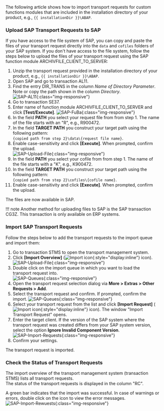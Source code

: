 
The following article shows how to import transport requests for custom functions modules that are included in the installation directory of your product, e.g., `{{ installationDir }}\ABAP`.

<!---
### Upload SAP Transport Requests to SAP Via Transactions

If you have access to the file system of SAP, you can copy and paste the files of your transport request directly into the `data` and `cofiles` folders of your SAP system. <br>
If you don't have access to the file system, follow the steps below to upload the files of your transport request using SAP transactions:

1. Unzip the transport request provided in the installation directory of your product, e.g., `C:\Program Files\[XtractProduct]\ABAP`.
2. Open SAP and go to transaction AL11.
3. Find the entry DIR_TRANS in the column *Name of Directory Parameter*.
Note or copy the path shown in the column *Directory*.<br>
![SAP-AL11](/img/contents/sap-al11.png){:class="img-responsive"}
4. Go to transaction CG3Z. The window "Upload File: Parameters" opens.
5. In the field **Source file on front end** you select your request file from from step 1. The name of the file starts with an "R", e.g., R900472.
6. In the field **Target file on application server** you construct your target path using the following pattern: `{copied path from step 2}\data\{request file name}`.<br>
![SAP-Upload-File](/img/contents/sap-upload-files.png){:class="img-responsive"}
7. Click **[Upload]** (![Import icon](/img/contents/icons/upload.png){:style="display:inline"} icon). When prompted, confirm the upload. A confirmation message about the successful upload is displayed at the bottom of the window.
8. In the field **Source file on front end** you select your cofile from from step 1. The name of the file starts with a "K", e.g., K900472.
9. In the field **Target file on application server** you construct your target path using the following pattern: `{copied path from step 2}\cofiles\{cofile name}`.<br>
![SAP-Upload-File](/img/contents/sap-upload-files2.png){:class="img-responsive"}
10. Click **[Upload]** (![Import icon](/img/contents/icons/upload.png){:style="display:inline"} icon). When prompted, confirm the upload. 

If the upload was successful, a confirmation message is displayed at the bottom of the SAP window.<br>
The files are now available in SAP.

-->

### Upload SAP Transport Requests to SAP

If you have access to the file system of SAP, you can copy and paste the files of your transport request directly into the `data` and `cofiles` folders of your SAP system.
If you don't have access to the file system, follow the steps below to upload the files of your transport request using the SAP function module ARCHIVFILE_CLIENT_TO_SERVER:

1. Unzip the transport request provided in the installation directory of your product, e.g., `{{ installationDir }}\ABAP`.
2. Open SAP and go to transaction AL11.
3. Find the entry DIR_TRANS in the column *Name of Directory Parameter*.
Note or copy the path shown in the column *Directory*.<br>
![SAP-AL11](../assets/images/articles/sap/sap-al11.png){:class="img-responsive"}
4. Go to transaction SE37.
5. Enter name of function module ARCHIVFILE_CLIENT_TO_SERVER and click **[Test/Execute]**.
![SAP-FuBa](../assets/images/articles/sap/sap-fuba.png){:class="img-responsive"} 
6. In the field **PATH** you select your request file from from step 1. The name of the file starts with an "R", e.g., R900472.
7. In the field **TARGET PATH** you construct your target path using the following pattern: <br>`{copied path from step 2}\data\{request file name}`.<br>
8. Enable case-sensitivity and click **[Execute]**. When prompted, confirm the upload. <br>
![SAP-Upload-File](../assets/images/articles/sap/sap-fuba-upload.png){:class="img-responsive"}
9. In the field **PATH** you select your cofile from from step 1. The name of the file starts with a "K", e.g., K900472.
10. In the field **TARGET PATH** you construct your target path using the following pattern: <br>`{copied path from step 2}\cofiles\{cofile name}`.<br>
11. Enable case-sensitivity and click **[Execute]**. When prompted, confirm the upload. 

The files are now available in SAP.

!!! note 
	Another method for uploading files to SAP is the SAP transaction CG3Z. This transaction is only available on ERP systems. 

### Import SAP Transport Requests

Follow the steps below to add the transport requests to the import queue and import them:

1. Go to transaction STMS to open the transport management system.
2. Click **[Import Overview]** (![Import icon](../assets/images/articles/sap/sap-imports.png){:style="display:inline"} icon).<br>
![SAP-Upload-File](../assets/images/articles/sap/sap-transport-management-system.png){:class="img-responsive"}
3. Double click on the import queue in which you want to load the transport request into.<br>
![SAP-Queues](../assets/images/articles/sap/sap-import-queues.png){:class="img-responsive"}
4. Open the transport request selection dialog via **More > Extras > Other Requests > Add**.
5. Select the transport request and confirm. If prompted, confirm the import.
![SAP-Queues](../assets/images/articles/sap/sap-import-queue.png){:class="img-responsive"}
6. Select your transport request from the list and click **[Import Request]** (![Import icon](../assets/images/articles/sap/sap-import-requests.png){:style="display:inline"} icon). The window "Import Transport Request" opens.
7. Enter the target client. 
If the version of the SAP system where the transport request was created differs from your SAP system version, select the option **Ignore Invalid Component Version**.<br>
![SAP-Import-Requests](../assets/images/articles/sap/sap-import-transport-request.png){:class="img-responsive"}
8. Confirm your settings. 

The transport request is imported.

### Check the Status of Transport Requests

The import overview of the transport management system (transaction STMS) lists all transport requests.<br>
The status of the transport requests is displayed in the column "RC".

A green bar indicates that the import was successful.
In case of warnings or errors, double click on the icon to view the error messages.<br>
![SAP-Import-Rewuests](../assets/images/articles/sap/sap-check-transport-requests.png){:class="img-responsive"}

<!---
### Add Transport Request to the Import Queue
1. Unzip and copy the file R900141.ECC into the data folder and the file K900141.ECC into the co-files folder of our SAP System, e.g., `\\SAPServer\c$\usr\sap\trans\`
Note that the last 3 digits of the transport numbers may be different in recent versions.<br>
Alternative: Use the transaction code CG3Z to upload the files to SAP. Use the transaction AL11 to check if the files are in the correct directory.
2. Start the transaction STMS and click on ![STMSIcon03](../assets/images/articles/sap/STMSIcon03.png){:class="img-responsive" style="display:inline"}<br>
![STMS](../assets/images/articles/sap/STMS.png){:class="img-responsive"}
3. In the next screen we see the import queues in our SAP domain. Doubleclick on our system EC5 to see the details of the import queue. <br>
![STMS02](../assets/images/articles/sap/STMS02.png){:class="img-responsive"}
4. In the import queue screen click on **Extras -> Other Requests -> Add** to continue the procedure.<br>
![STMS03](../assets/images/articles/sap/STMS03.png){:class="img-responsive"}
5. Click  ![STMSIcon02](../assets/images/articles/sap/STMSIcon02.png){:class="img-responsive" style="display:inline"}.<br>
![STMS04](../assets/images/articles/sap/STMS04.png){:class="img-responsive"}
6. Select the transport request you copied in step 1.<br>
![STMS05](../assets/images/articles/sap/STMS05.png){:class="img-responsive"}
7. Confirm the request and the attachment to the import queue.<br>
![STMS06](../assets/images/articles/sap/STMS06.png){:class="img-responsive" style="display:inline"}
![STMS07](../assets/images/articles/sap/STMS07.png){:class="img-responsive" style="display:inline"}
8. Back in the import queue click on ![STMSIcon01](../assets/images/articles/sap/STMSIcon01.png){:class="img-responsive" style="display:inline"}<br>
![STMS08](../assets/images/articles/sap/STMS08.png){:class="img-responsive"}
9. Confirm the next screen.<br>
![STMS09](../assets/images/articles/sap/STMS09.png){:class="img-responsive"}
10. Click **[Yes]** to start the import.<br>
![STMS10](../assets/images/articles/sap/STMS10.png){:class="img-responsive"}

The checkmark ![STMSIcon04](../assets/images/articles/sap/STMSIcon04.png){:class="img-responsive" style="display:inline"} shows that the import finished successfully.<br>
![STMS11](../assets/images/articles/sap/STMS11.png){:class="img-responsive"}
your comment goes here
-->
